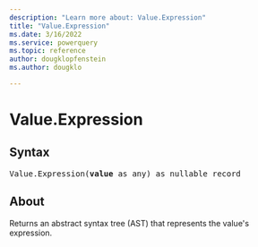 ```yaml
---
description: "Learn more about: Value.Expression"
title: "Value.Expression"
ms.date: 3/16/2022
ms.service: powerquery
ms.topic: reference
author: dougklopfenstein
ms.author: dougklo

---
```

# Value.Expression

## Syntax

<pre>
Value.Expression(<b>value</b> as any) as nullable record
</pre>
  
## About

Returns an abstract syntax tree (AST) that represents the value's expression.
